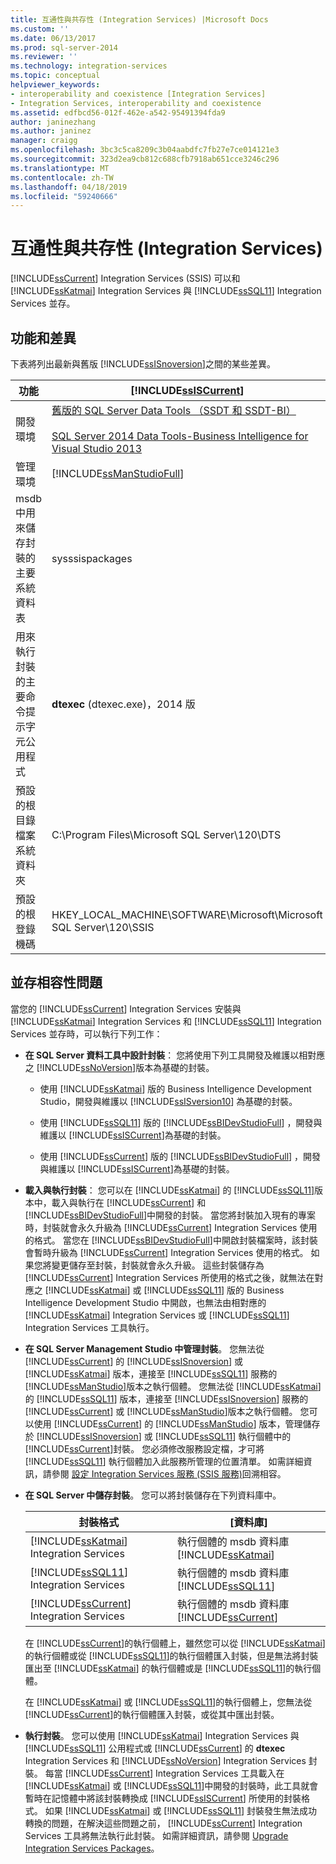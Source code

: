 ```yaml
---
title: 互通性與共存性 (Integration Services) |Microsoft Docs
ms.custom: ''
ms.date: 06/13/2017
ms.prod: sql-server-2014
ms.reviewer: ''
ms.technology: integration-services
ms.topic: conceptual
helpviewer_keywords:
- interoperability and coexistence [Integration Services]
- Integration Services, interoperability and coexistence
ms.assetid: edfbcd56-012f-462e-a542-95491394fda9
author: janinezhang
ms.author: janinez
manager: craigg
ms.openlocfilehash: 3bc3c5ca8209c3b04aabdfc7fb27e7ce014121e3
ms.sourcegitcommit: 323d2ea9cb812c688cfb7918ab651cce3246c296
ms.translationtype: MT
ms.contentlocale: zh-TW
ms.lasthandoff: 04/18/2019
ms.locfileid: "59240666"
---
```

# <a name="interoperability-and-coexistence-integration-services"></a>互通性與共存性 (Integration Services)
  [!INCLUDE[ssCurrent](../../includes/sscurrent-md.md)] Integration Services (SSIS) 可以和 [!INCLUDE[ssKatmai](../../includes/sskatmai-md.md)] Integration Services 與 [!INCLUDE[ssSQL11](../../includes/sssql11-md.md)] Integration Services 並存。  
  
## <a name="features-and-differences"></a>功能和差異  
 下表將列出最新與舊版 [!INCLUDE[ssISnoversion](../../includes/ssisnoversion-md.md)]之間的某些差異。  
  
|功能|[!INCLUDE[ssISCurrent](../../includes/ssiscurrent-md.md)]|[!INCLUDE[ssISversion11](../../includes/ssisversion11-md.md)]|[!INCLUDE[ssISversion10](../../includes/ssisversion10-md.md)]|  
|-------------|-------------------------------|---------------------------------|---------------------------------|  
|開發環境|[舊版的 SQL Server Data Tools （SSDT 和 SSDT-BI）](/ssdt/previous-releases-of-sql-server-data-tools-ssdt-and-ssdt-bi)<br /><br /> [SQL Server 2014 Data Tools-Business Intelligence for Visual Studio 2013](https://www.microsoft.com/download/details.aspx?id=42313)|[SQL Server Data Tools for Visual Studio 2010](https://msdn.microsoft.com/library/hh500335\(v=vs.103\).aspx)<br /><br /> [SQL Server Data Tools-Business Intelligence for Visual Studio 2012](https://www.microsoft.com/download/details.aspx?id=36843)|Business Intelligence Development Studio ([!INCLUDE[msCoName](../../includes/msconame-md.md)] [!INCLUDE[vsOrcas](../../includes/vsorcas-md.md)])|  
|管理環境|[!INCLUDE[ssManStudioFull](../../includes/ssmanstudiofull-md.md)]|[!INCLUDE[ssManStudioFull](../../includes/ssmanstudiofull-md.md)]|[!INCLUDE[ssManStudioFull](../../includes/ssmanstudiofull-md.md)]|  
|msdb 中用來儲存封裝的主要系統資料表|sysssispackages|sysssispackages|sysssispackages|  
|用來執行封裝的主要命令提示字元公用程式|**dtexec** (dtexec.exe)，2014 版|**dtexec** (dtexec.exe)，2012 版|**dtexec** (dtexec.exe)，2008 版|  
|預設的根目錄檔案系統資料夾|C:\Program Files\Microsoft SQL Server\120\DTS|C:\Program Files\Microsoft SQL Server\110\DTS|C:\Program Files\Microsoft SQL Server\100\DTS|  
|預設的根登錄機碼|HKEY_LOCAL_MACHINE\SOFTWARE\Microsoft\Microsoft SQL Server\120\SSIS|HKEY_LOCAL_MACHINE\SOFTWARE\Microsoft\Microsoft SQL Server\110\SSIS|HKEY_LOCAL_MACHINE\SOFTWARE\Microsoft\Microsoft SQL Server\100\SSIS|  
  
## <a name="side-by-side-compatibility-issues"></a>並存相容性問題  
 當您的 [!INCLUDE[ssCurrent](../../includes/sscurrent-md.md)] Integration Services 安裝與 [!INCLUDE[ssKatmai](../../includes/sskatmai-md.md)] Integration Services 和 [!INCLUDE[ssSQL11](../../includes/sssql11-md.md)] Integration Services 並存時，可以執行下列工作：  
  
-   **在 SQL Server 資料工具中設計封裝**： 您將使用下列工具開發及維護以相對應之 [!INCLUDE[ssNoVersion](../../includes/ssnoversion-md.md)]版本為基礎的封裝。  
  
    -   使用 [!INCLUDE[ssKatmai](../../includes/sskatmai-md.md)] 版的 Business Intelligence Development Studio，開發與維護以 [!INCLUDE[ssISversion10](../../includes/ssisversion10-md.md)] 為基礎的封裝。  
  
    -   使用 [!INCLUDE[ssSQL11](../../includes/sssql11-md.md)] 版的 [!INCLUDE[ssBIDevStudioFull](../../includes/ssbidevstudiofull-md.md)] ，開發與維護以 [!INCLUDE[ssISCurrent](../../includes/ssiscurrent-md.md)]為基礎的封裝。  
  
    -   使用 [!INCLUDE[ssCurrent](../../includes/sscurrent-md.md)] 版的 [!INCLUDE[ssBIDevStudioFull](../../includes/ssbidevstudiofull-md.md)] ，開發與維護以 [!INCLUDE[ssISCurrent](../../includes/ssiscurrent-md.md)]為基礎的封裝。  
  
-   **載入與執行封裝**： 您可以在 [!INCLUDE[ssKatmai](../../includes/sskatmai-md.md)] 的 [!INCLUDE[ssSQL11](../../includes/sssql11-md.md)]版本中，載入與執行在 [!INCLUDE[ssCurrent](../../includes/sscurrent-md.md)] 和 [!INCLUDE[ssBIDevStudioFull](../../includes/ssbidevstudiofull-md.md)]中開發的封裝。 當您將封裝加入現有的專案時，封裝就會永久升級為 [!INCLUDE[ssCurrent](../../includes/sscurrent-md.md)] Integration Services 使用的格式。 當您在 [!INCLUDE[ssBIDevStudioFull](../../includes/ssbidevstudiofull-md.md)]中開啟封裝檔案時，該封裝會暫時升級為 [!INCLUDE[ssCurrent](../../includes/sscurrent-md.md)] Integration Services 使用的格式。 如果您將變更儲存至封裝，封裝就會永久升級。 這些封裝儲存為 [!INCLUDE[ssCurrent](../../includes/sscurrent-md.md)] Integration Services 所使用的格式之後，就無法在對應之 [!INCLUDE[ssKatmai](../../includes/sskatmai-md.md)] 或 [!INCLUDE[ssSQL11](../../includes/sssql11-md.md)] 版的 Business Intelligence Development Studio 中開啟，也無法由相對應的 [!INCLUDE[ssKatmai](../../includes/sskatmai-md.md)] Integration Services 或 [!INCLUDE[ssSQL11](../../includes/sssql11-md.md)] Integration Services 工具執行。  
  
-   **在 SQL Server Management Studio 中管理封裝**。 您無法從 [!INCLUDE[ssCurrent](../../includes/sscurrent-md.md)] 的 [!INCLUDE[ssISnoversion](../../includes/ssisnoversion-md.md)] 或 [!INCLUDE[ssKatmai](../../includes/sskatmai-md.md)] 版本，連接至 [!INCLUDE[ssSQL11](../../includes/sssql11-md.md)] 服務的 [!INCLUDE[ssManStudio](../../includes/ssmanstudio-md.md)]版本之執行個體。 您無法從 [!INCLUDE[ssKatmai](../../includes/sskatmai-md.md)] 的 [!INCLUDE[ssSQL11](../../includes/sssql11-md.md)] 版本，連接至 [!INCLUDE[ssISnoversion](../../includes/ssisnoversion-md.md)] 服務的 [!INCLUDE[ssCurrent](../../includes/sscurrent-md.md)] 或 [!INCLUDE[ssManStudio](../../includes/ssmanstudio-md.md)]版本之執行個體。 您可以使用 [!INCLUDE[ssCurrent](../../includes/sscurrent-md.md)] 的 [!INCLUDE[ssManStudio](../../includes/ssmanstudio-md.md)] 版本，管理儲存於 [!INCLUDE[ssISnoversion](../../includes/ssisnoversion-md.md)] 或 [!INCLUDE[ssSQL11](../../includes/sssql11-md.md)] 執行個體中的 [!INCLUDE[ssCurrent](../../includes/sscurrent-md.md)]封裝。 您必須修改服務設定檔，才可將 [!INCLUDE[ssSQL11](../../includes/sssql11-md.md)] 執行個體加入此服務所管理的位置清單。 如需詳細資訊，請參閱 [設定 Integration Services 服務 &#40;SSIS 服務&#41;](../service/integration-services-service-ssis-service.md)回溯相容。  
  
-   **在 SQL Server 中儲存封裝**。 您可以將封裝儲存在下列資料庫中。  
  
    |封裝格式|[資料庫]|  
    |--------------------|--------------|  
    |[!INCLUDE[ssKatmai](../../includes/sskatmai-md.md)] Integration Services|執行個體的 msdb 資料庫 [!INCLUDE[ssKatmai](../../includes/sskatmai-md.md)]|  
    |[!INCLUDE[ssSQL11](../../includes/sssql11-md.md)] Integration Services|執行個體的 msdb 資料庫 [!INCLUDE[ssSQL11](../../includes/sssql11-md.md)]|  
    |[!INCLUDE[ssCurrent](../../includes/sscurrent-md.md)] Integration Services|執行個體的 msdb 資料庫 [!INCLUDE[ssCurrent](../../includes/sscurrent-md.md)]|  
  
     在 [!INCLUDE[ssCurrent](../../includes/sscurrent-md.md)]的執行個體上，雖然您可以從 [!INCLUDE[ssKatmai](../../includes/sskatmai-md.md)] 的執行個體或從 [!INCLUDE[ssSQL11](../../includes/sssql11-md.md)]的執行個體匯入封裝，但是無法將封裝匯出至 [!INCLUDE[ssKatmai](../../includes/sskatmai-md.md)] 的執行個體或是 [!INCLUDE[ssSQL11](../../includes/sssql11-md.md)]的執行個體。  
  
     在 [!INCLUDE[ssKatmai](../../includes/sskatmai-md.md)] 或 [!INCLUDE[ssSQL11](../../includes/sssql11-md.md)]的執行個體上，您無法從 [!INCLUDE[ssCurrent](../../includes/sscurrent-md.md)]的執行個體匯入封裝，或從其中匯出封裝。  
  
-   **執行封裝**。 您可以使用 [!INCLUDE[ssKatmai](../../includes/sskatmai-md.md)] Integration Services 與 [!INCLUDE[ssSQL11](../../includes/sssql11-md.md)] 公用程式或 [!INCLUDE[ssCurrent](../../includes/sscurrent-md.md)] 的 **dtexec** Integration Services 和 [!INCLUDE[ssNoVersion](../../includes/ssnoversion-md.md)] Integration Services 封裝。 每當 [!INCLUDE[ssCurrent](../../includes/sscurrent-md.md)] Integration Services 工具載入在 [!INCLUDE[ssKatmai](../../includes/sskatmai-md.md)] 或 [!INCLUDE[ssSQL11](../../includes/sssql11-md.md)]中開發的封裝時，此工具就會暫時在記憶體中將該封裝轉換成 [!INCLUDE[ssISCurrent](../../includes/ssiscurrent-md.md)] 所使用的封裝格式。 如果 [!INCLUDE[ssKatmai](../../includes/sskatmai-md.md)] 或 [!INCLUDE[ssSQL11](../../includes/sssql11-md.md)] 封裝發生無法成功轉換的問題，在解決這些問題之前， [!INCLUDE[ssCurrent](../../includes/sscurrent-md.md)] Integration Services 工具將無法執行此封裝。 如需詳細資訊，請參閱 [Upgrade Integration Services Packages](upgrade-integration-services-packages.md)。  
  
  
